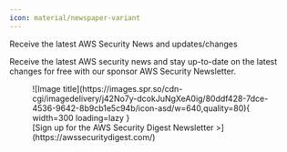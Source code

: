 ```yaml
---
icon: material/newspaper-variant
---
```



Receive the latest AWS Security News and updates/changes 

Receive the latest AWS security news and stay up-to-date on the latest changes for free with our sponsor AWS Security Newsletter.

<figure markdown>
  ![Image title](https://images.spr.so/cdn-cgi/imagedelivery/j42No7y-dcokJuNgXeA0ig/80ddf428-7dce-4536-9642-8b9cb1e5c94b/icon-asd/w=640,quality=80){ width=300 loading=lazy }
    <figcaption>[Sign up for the AWS Security Digest Newsletter >](https://awssecuritydigest.com/)</figcaption>
</figure>